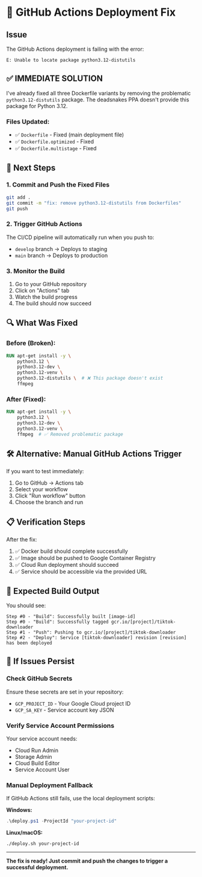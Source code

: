 # 🚨 GitHub Actions Deployment Fix

## Issue
The GitHub Actions deployment is failing with the error:
```
E: Unable to locate package python3.12-distutils
```

## ✅ **IMMEDIATE SOLUTION**

I've already fixed all three Dockerfile variants by removing the problematic `python3.12-distutils` package. The deadsnakes PPA doesn't provide this package for Python 3.12.

### Files Updated:
- ✅ `Dockerfile` - Fixed (main deployment file)
- ✅ `Dockerfile.optimized` - Fixed
- ✅ `Dockerfile.multistage` - Fixed

## 🔄 **Next Steps**

### 1. Commit and Push the Fixed Files
```bash
git add .
git commit -m "fix: remove python3.12-distutils from Dockerfiles"
git push
```

### 2. Trigger GitHub Actions
The CI/CD pipeline will automatically run when you push to:
- `develop` branch → Deploys to staging
- `main` branch → Deploys to production

### 3. Monitor the Build
1. Go to your GitHub repository
2. Click on "Actions" tab
3. Watch the build progress
4. The build should now succeed

## 🔍 **What Was Fixed**

### Before (Broken):
```dockerfile
RUN apt-get install -y \
    python3.12 \
    python3.12-dev \
    python3.12-venv \
    python3.12-distutils \  # ❌ This package doesn't exist
    ffmpeg
```

### After (Fixed):
```dockerfile
RUN apt-get install -y \
    python3.12 \
    python3.12-dev \
    python3.12-venv \
    ffmpeg  # ✅ Removed problematic package
```

## 🛠 **Alternative: Manual GitHub Actions Trigger**

If you want to test immediately:

1. Go to GitHub → Actions tab
2. Select your workflow
3. Click "Run workflow" button
4. Choose the branch and run

## 📋 **Verification Steps**

After the fix:
1. ✅ Docker build should complete successfully
2. ✅ Image should be pushed to Google Container Registry
3. ✅ Cloud Run deployment should succeed
4. ✅ Service should be accessible via the provided URL

## 🚀 **Expected Build Output**

You should see:
```
Step #0 - "Build": Successfully built [image-id]
Step #0 - "Build": Successfully tagged gcr.io/[project]/tiktok-downloader
Step #1 - "Push": Pushing to gcr.io/[project]/tiktok-downloader
Step #2 - "Deploy": Service [tiktok-downloader] revision [revision] has been deployed
```

## 🔧 **If Issues Persist**

### Check GitHub Secrets
Ensure these secrets are set in your repository:
- `GCP_PROJECT_ID` - Your Google Cloud project ID
- `GCP_SA_KEY` - Service account key JSON

### Verify Service Account Permissions
Your service account needs:
- Cloud Run Admin
- Storage Admin
- Cloud Build Editor
- Service Account User

### Manual Deployment Fallback
If GitHub Actions still fails, use the local deployment scripts:

**Windows:**
```powershell
.\deploy.ps1 -ProjectId "your-project-id"
```

**Linux/macOS:**
```bash
./deploy.sh your-project-id
```

---

**The fix is ready! Just commit and push the changes to trigger a successful deployment.**